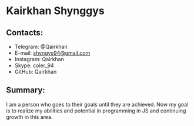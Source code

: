 # Kairkhan Shynggys
## Contacts:
* Telegram: @Qairkhan
* E-mail: shyngys94@gmail.com
* Instagram: Qairkhan
* Skype: coler_94
* GitHub: Qairkhan
## Summary:
I am a person who goes to their goals until they are achieved. Now my goal is to realize my abilities and potential in programming in JS and continuing growth in this area.

